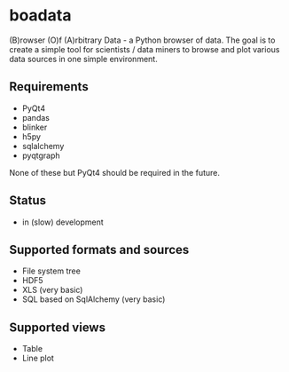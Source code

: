 boadata
=======

(B)rowser (O)f (A)rbitrary Data - a Python browser of data. 
The goal is to create a simple tool for scientists / data miners
to browse and plot various data sources in one simple environment.

Requirements
-----
* PyQt4
* pandas
* blinker
* h5py
* sqlalchemy
* pyqtgraph

None of these but PyQt4 should be required in the future.

Status
-----
* in (slow) development

Supported formats and sources
----------
* File system tree
* HDF5
* XLS (very basic)
* SQL based on SqlAlchemy (very basic)

Supported views
---------
* Table
* Line plot


